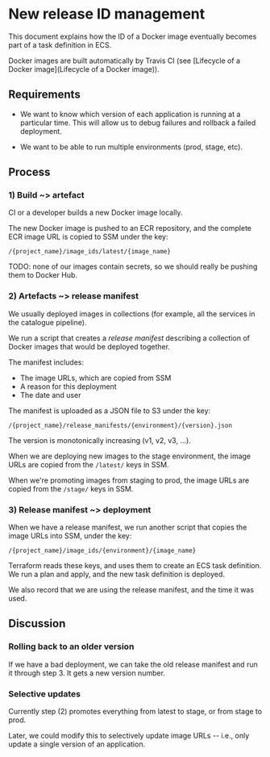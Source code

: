 # New release ID management

This document explains how the ID of a Docker image eventually becomes part of a task definition in ECS.

Docker images are built automatically by Travis CI (see [Lifecycle of a Docker image](Lifecycle of a Docker image)).


## Requirements

*   We want to know which version of each application is running at a particular time.
    This will allow us to debug failures and rollback a failed deployment.

*   We want to be able to run multiple environments (prod, stage, etc).


## Process


### 1) Build ~> artefact

CI or a developer builds a new Docker image locally.

The new Docker image is pushed to an ECR repository, and the complete ECR image URL is copied to SSM under the key:

    /{project_name}/image_ids/latest/{image_name}

TODO: none of our images contain secrets, so we should really be pushing them to Docker Hub.


### 2) Artefacts ~> release manifest

We usually deployed images in collections (for example, all the services in the catalogue pipeline).

We run a script that creates a *release manifest* describing a collection of Docker images that would be deployed together.

The manifest includes:

*   The image URLs, which are copied from SSM
*   A reason for this deployment
*   The date and user

The manifest is uploaded as a JSON file to S3 under the key:

    /{project_name}/release_manifests/{environment}/{version}.json

The version is monotonically increasing (v1, v2, v3, ...).

When we are deploying new images to the stage environment, the image URLs are copied from the `/latest/` keys in SSM.

When we're promoting images from staging to prod, the image URLs are copied from the `/stage/` keys in SSM.


### 3) Release manifest ~> deployment

When we have a release manifest, we run another script that copies the image URLs into SSM, under the key:

    /{project_name}/image_ids/{environment}/{image_name}

Terraform reads these keys, and uses them to create an ECS task definition.
We run a plan and apply, and the new task definition is deployed.

We also record that we are using the release manifest, and the time it was used.



## Discussion

### Rolling back to an older version

If we have a bad deployment, we can take the old release manifest and run it through step 3.
It gets a new version number.


### Selective updates

Currently step (2) promotes everything from latest to stage, or from stage to prod.

Later, we could modify this to selectively update image URLs -- i.e., only update a single version of an application.
